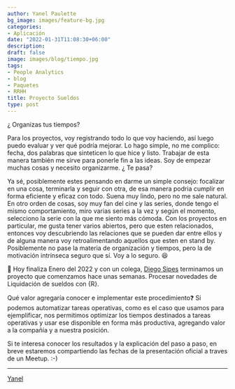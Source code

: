 ```yaml
---
author: Yanel Paulette
bg_image: images/feature-bg.jpg
categories:
- Aplicación
date: "2022-01-31T11:08:30+06:00"
description: 
draft: false
image: images/blog/tiempo.jpg 
tags:
- People Analytics
- blog
- Paquetes
- RRHH
title: Proyecto Sueldos 
type: post
---
```


¿ Organizas tus tiempos? 

Para los proyectos, voy  registrando todo lo que voy haciendo, así luego puedo evaluar  y  ver qué podría mejorar.
Lo hago simple, no me complico: fecha, dos  palabras que sinteticen lo que hice y listo. 
Trabajar de esta manera también me sirve para ponerle fin a las ideas. Soy de empezar muchas cosas y necesito organizarme.
¿ Te pasa?

Ya sé, posiblemente estes pensando en darme un simple consejo:  focalizar en una cosa, terminarla y seguir con otra, de esa manera podria cumplir en forma eficiente y eficaz con todo. Suena muy lindo, pero no me sale natural. 
En otro orden de cosas, soy muy fan del cine y las series, donde tengo el mismo comportamiento, miro varias series a la vez  y según el momento, selecciono la serie  con la que me siento más cómoda.
Con los proyectos en particular, me gusta tener varios abiertos, pero que esten relacionados, entonces   voy descubriendo las relaciones que se pueden dar entre ellos y de alguna manera voy retroalimentando aquellos que esten en stand by.
Posiblemente no pase la materia de organización y tiempos, pero la de motivación intrínseca seguro que sí. Voy a lo seguro. 😆


📯 Hoy finaliza  Enero del 2022 y con un colega, [Diego Sipes](https://www.linkedin.com/in/diego-s-51474032/)  terminamos un proyecto que comenzamos hace unas semanas. Procesar novedades de Liquidación de sueldos con {R}. 

Qué valor agregaría conocer e implementar este procedimiento❓ Si podemos automatizar tareas operativas,  como es el caso que usamos para ejemplificar, nos permitimos optimizar los tiempos destinados a tareas operativas y usar ese disponible en forma más productiva, agregando valor a la compañía y a nuestra posición. 


Si te interesa conocer los resultados y la explicación del paso a paso, en breve estaremos compartiendo las fechas de la presentación oficial a traves de un Meetup. :-)




---------- 

[Yanel](https://yanelpaulette.netlify.app/)